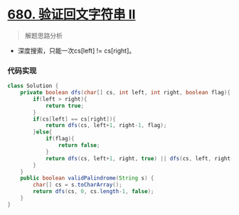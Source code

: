 # [680. 验证回文字符串 Ⅱ](https://leetcode-cn.com/problems/valid-palindrome-ii/)

> 解题思路分析

- 深度搜索，只能一次cs[left] != cs[right]。


### 代码实现


~~~java
class Solution {
    private boolean dfs(char[] cs, int left, int right, boolean flag){
        if(left > right){
            return true;
        }
        if(cs[left] == cs[right]){
            return dfs(cs, left+1, right-1, flag);
        }else{
            if(flag){
                return false;
            }
            return dfs(cs, left+1, right, true) || dfs(cs, left, right-1, true);
        }
    }
    public boolean validPalindrome(String s) {
        char[] cs = s.toCharArray();
        return dfs(cs, 0, cs.length-1, false);
    }
}
~~~

